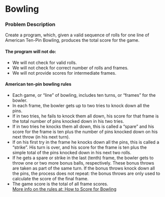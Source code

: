# Bowling
### Problem Description 
Create a program, which, given a valid sequence of rolls for one line of American Ten-Pin Bowling, produces the total score for the game. 

#### The program will not do:
* We will not check for valid rolls.
* We will not check for correct number of rolls and frames.
* We will not provide scores for intermediate frames.

#### American ten-pin bowling rules

* Each game, or “line” of bowling, includes ten turns, or “frames” for the bowler.
* In each frame, the bowler gets up to two tries to knock down all the pins.
* If in two tries, he fails to knock them all down, his score for that frame is the total number of pins knocked down in his two tries.
* If in two tries he knocks them all down, this is called a “spare” and his score for the frame is ten plus the number of pins knocked down on his next throw (in his next turn).
* If on his first try in the frame he knocks down all the pins, this is called a “strike”. His turn is over, and his score for the frame is ten plus the simple total of the pins knocked down in his next two rolls.
* If he gets a spare or strike in the last (tenth) frame, the bowler gets to throw one or two more bonus balls, respectively. These bonus throws are taken as part of the same turn. If the bonus throws knock down all the pins, the process does not repeat: the bonus throws are only used to calculate the score of the final frame.
* The game score is the total of all frame scores.
<br>[More info on the rules at: How to Score for Bowling](https://www.topendsports.com/sport/tenpin/scoring.htm)
